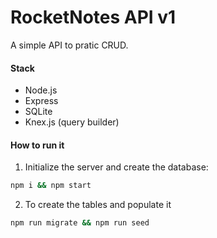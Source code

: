 # RocketNotes API v1
A simple API to pratic CRUD.

#### Stack
* Node.js
* Express
* SQLite
* Knex.js (query builder)

#### How to run it

1. Initialize the server and create the database:
```bash
npm i && npm start
```

2. To create the tables and populate it
```bash
npm run migrate && npm run seed

